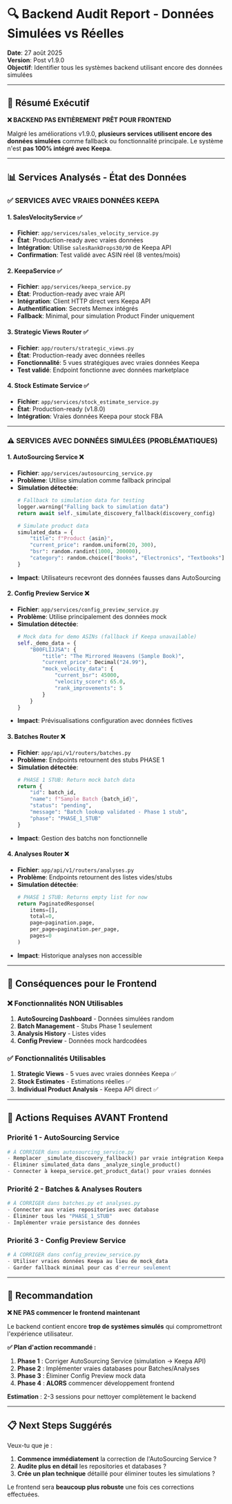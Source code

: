 # 🔍 **Backend Audit Report - Données Simulées vs Réelles**

**Date**: 27 août 2025  
**Version**: Post v1.9.0  
**Objectif**: Identifier tous les systèmes backend utilisant encore des données simulées  

---

## 🎯 **Résumé Exécutif**

**❌ BACKEND PAS ENTIÈREMENT PRÊT POUR FRONTEND**

Malgré les améliorations v1.9.0, **plusieurs services utilisent encore des données simulées** comme fallback ou fonctionnalité principale. Le système n'est **pas 100% intégré avec Keepa**.

---

## 📊 **Services Analysés - État des Données**

### ✅ **SERVICES AVEC VRAIES DONNÉES KEEPA**

#### 1. **SalesVelocityService** ✅
- **Fichier**: `app/services/sales_velocity_service.py`
- **État**: Production-ready avec vraies données
- **Intégration**: Utilise `salesRankDrops30/90` de Keepa API
- **Confirmation**: Test validé avec ASIN réel (8 ventes/mois)

#### 2. **KeepaService** ✅ 
- **Fichier**: `app/services/keepa_service.py`  
- **État**: Production-ready avec vraie API
- **Intégration**: Client HTTP direct vers Keepa API
- **Authentification**: Secrets Memex intégrés
- **Fallback**: Minimal, pour simulation Product Finder uniquement

#### 3. **Strategic Views Router** ✅
- **Fichier**: `app/routers/strategic_views.py`
- **État**: Production-ready avec données réelles
- **Fonctionnalité**: 5 vues stratégiques avec vraies données Keepa
- **Test validé**: Endpoint fonctionne avec données marketplace

#### 4. **Stock Estimate Service** ✅
- **Fichier**: `app/services/stock_estimate_service.py`
- **État**: Production-ready (v1.8.0)
- **Intégration**: Vraies données Keepa pour stock FBA

---

### ⚠️ **SERVICES AVEC DONNÉES SIMULÉES (PROBLÉMATIQUES)**

#### 1. **AutoSourcing Service** ❌
- **Fichier**: `app/services/autosourcing_service.py`
- **Problème**: Utilise simulation comme fallback principal
- **Simulation détectée**:
  ```python
  # Fallback to simulation data for testing
  logger.warning("Falling back to simulation data")
  return await self._simulate_discovery_fallback(discovery_config)
  
  # Simulate product data
  simulated_data = {
      "title": f"Product {asin}",
      "current_price": random.uniform(20, 300),
      "bsr": random.randint(1000, 200000),
      "category": random.choice(["Books", "Electronics", "Textbooks"])
  }
  ```
- **Impact**: Utilisateurs recevront des données fausses dans AutoSourcing

#### 2. **Config Preview Service** ❌
- **Fichier**: `app/services/config_preview_service.py`
- **Problème**: Utilise principalement des données mock
- **Simulation détectée**:
  ```python
  # Mock data for demo ASINs (fallback if Keepa unavailable)
  self._demo_data = {
      "B00FLIJJSA": {
          "title": "The Mirrored Heavens (Sample Book)",
          "current_price": Decimal("24.99"),
          "mock_velocity_data": {
              "current_bsr": 45000,
              "velocity_score": 65.0,
              "rank_improvements": 5
          }
      }
  }
  ```
- **Impact**: Prévisualisations configuration avec données fictives

#### 3. **Batches Router** ❌
- **Fichier**: `app/api/v1/routers/batches.py`
- **Problème**: Endpoints retournent des stubs PHASE 1
- **Simulation détectée**:
  ```python
  # PHASE 1 STUB: Return mock batch data
  return {
      "id": batch_id,
      "name": f"Sample Batch {batch_id}",
      "status": "pending",
      "message": "Batch lookup validated - Phase 1 stub",
      "phase": "PHASE_1_STUB"
  }
  ```
- **Impact**: Gestion des batchs non fonctionnelle

#### 4. **Analyses Router** ❌
- **Fichier**: `app/api/v1/routers/analyses.py`
- **Problème**: Endpoints retournent des listes vides/stubs
- **Simulation détectée**:
  ```python
  # PHASE 1 STUB: Returns empty list for now
  return PaginatedResponse(
      items=[],
      total=0,
      page=pagination.page,
      per_page=pagination.per_page,
      pages=0
  )
  ```
- **Impact**: Historique analyses non accessible

---

## 🚨 **Conséquences pour le Frontend**

### ❌ **Fonctionnalités NON Utilisables**
1. **AutoSourcing Dashboard** - Données simulées random
2. **Batch Management** - Stubs Phase 1 seulement  
3. **Analysis History** - Listes vides
4. **Config Preview** - Données mock hardcodées

### ✅ **Fonctionnalités Utilisables** 
1. **Strategic Views** - 5 vues avec vraies données Keepa ✅
2. **Stock Estimates** - Estimations réelles ✅ 
3. **Individual Product Analysis** - Keepa API direct ✅

---

## 🔧 **Actions Requises AVANT Frontend**

### **Priorité 1 - AutoSourcing Service**
```python
# À CORRIGER dans autosourcing_service.py
- Remplacer _simulate_discovery_fallback() par vraie intégration Keepa
- Éliminer simulated_data dans _analyze_single_product()
- Connecter à keepa_service.get_product_data() pour vraies données
```

### **Priorité 2 - Batches & Analyses Routers**
```python
# À CORRIGER dans batches.py et analyses.py
- Connecter aux vraies repositories avec database
- Éliminer tous les "PHASE_1_STUB" 
- Implémenter vraie persistance des données
```

### **Priorité 3 - Config Preview Service**
```python
# À CORRIGER dans config_preview_service.py
- Utiliser vraies données Keepa au lieu de mock_data
- Garder fallback minimal pour cas d'erreur seulement
```

---

## 🎯 **Recommandation**

**❌ NE PAS commencer le frontend maintenant**

Le backend contient encore **trop de systèmes simulés** qui compromettront l'expérience utilisateur. 

**✅ Plan d'action recommandé :**

1. **Phase 1** : Corriger AutoSourcing Service (simulation → Keepa API)
2. **Phase 2** : Implémenter vraies databases pour Batches/Analyses  
3. **Phase 3** : Éliminer Config Preview mock data
4. **Phase 4** : **ALORS** commencer développement frontend

**Estimation** : 2-3 sessions pour nettoyer complètement le backend

---

## 📋 **Next Steps Suggérés**

Veux-tu que je :
1. **Commence immédiatement** la correction de l'AutoSourcing Service ?
2. **Audite plus en détail** les repositories et databases ?
3. **Crée un plan technique** détaillé pour éliminer toutes les simulations ?

Le frontend sera **beaucoup plus robuste** une fois ces corrections effectuées.